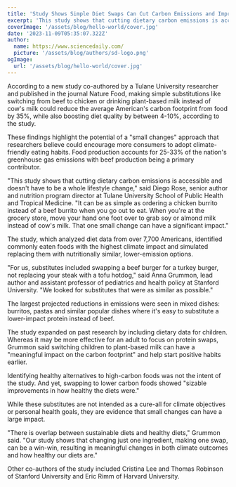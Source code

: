 ```yaml
---
title: 'Study Shows Simple Diet Swaps Can Cut Carbon Emissions and Improve Your Health'
excerpt: 'This study shows that cutting dietary carbon emissions is accessible and doesnt have to be a whole lifestyle change'
coverImage: '/assets/blog/hello-world/cover.jpg'
date: '2023-11-09T05:35:07.322Z'
author:
  name: https://www.sciencedaily.com/
  picture: '/assets/blog/authors/sd-logo.png'
ogImage:
  url: '/assets/blog/hello-world/cover.jpg'
---
```


According to a new study co-authored by a Tulane University researcher and published in the journal Nature Food, making simple substitutions like switching from beef to chicken or drinking plant-based milk instead of cow's milk could reduce the average American's carbon footprint from food by 35%, while also boosting diet quality by between 4-10%, according to the study.

These findings highlight the potential of a "small changes" approach that researchers believe could encourage more consumers to adopt climate-friendly eating habits. Food production accounts for 25-33% of the nation's greenhouse gas emissions with beef production being a primary contributor.

"This study shows that cutting dietary carbon emissions is accessible and doesn't have to be a whole lifestyle change," said Diego Rose, senior author and nutrition program director at Tulane University School of Public Health and Tropical Medicine. "It can be as simple as ordering a chicken burrito instead of a beef burrito when you go out to eat. When you're at the grocery store, move your hand one foot over to grab soy or almond milk instead of cow's milk. That one small change can have a significant impact."

The study, which analyzed diet data from over 7,700 Americans, identified commonly eaten foods with the highest climate impact and simulated replacing them with nutritionally similar, lower-emission options.

"For us, substitutes included swapping a beef burger for a turkey burger, not replacing your steak with a tofu hotdog," said Anna Grummon, lead author and assistant professor of pediatrics and health policy at Stanford University. "We looked for substitutes that were as similar as possible."

The largest projected reductions in emissions were seen in mixed dishes: burritos, pastas and similar popular dishes where it's easy to substitute a lower-impact protein instead of beef.

The study expanded on past research by including dietary data for children. Whereas it may be more effective for an adult to focus on protein swaps, Grummon said switching children to plant-based milk can have a "meaningful impact on the carbon footprint" and help start positive habits earlier.

Identifying healthy alternatives to high-carbon foods was not the intent of the study. And yet, swapping to lower carbon foods showed "sizable improvements in how healthy the diets were."

While these substitutes are not intended as a cure-all for climate objectives or personal health goals, they are evidence that small changes can have a large impact.

"There is overlap between sustainable diets and healthy diets," Grummon said. "Our study shows that changing just one ingredient, making one swap, can be a win-win, resulting in meaningful changes in both climate outcomes and how healthy our diets are."

Other co-authors of the study included Cristina Lee and Thomas Robinson of Stanford University and Eric Rimm of Harvard University.
